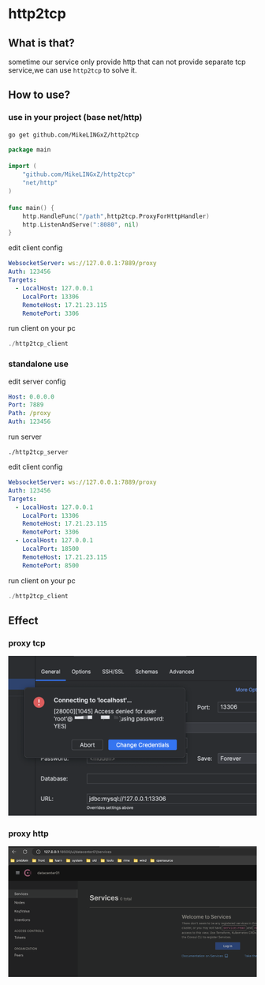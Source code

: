 # http2tcp

## What is that?
sometime our service only provide http that can not provide separate tcp service,we can use `http2tcp` to solve it.  



## How to use?
### use in your project (base net/http)
```shell
go get github.com/MikeLINGxZ/http2tcp
```
```go
package main

import (
	"github.com/MikeLINGxZ/http2tcp"
	"net/http"
)

func main() {
    http.HandleFunc("/path",http2tcp.ProxyForHttpHandler)
	http.ListenAndServe(":8080", nil)
}
```
edit client config
```yaml
WebsocketServer: ws://127.0.0.1:7889/proxy
Auth: 123456
Targets:
  - LocalHost: 127.0.0.1
    LocalPort: 13306
    RemoteHost: 17.21.23.115
    RemotePort: 3306
```
run client on your pc
```go
./http2tcp_client
```

### standalone use
edit server config
```yaml
Host: 0.0.0.0
Port: 7889
Path: /proxy
Auth: 123456
```
run server
```shell
./http2tcp_server
```
edit client config
```yaml
WebsocketServer: ws://127.0.0.1:7889/proxy
Auth: 123456
Targets:
  - LocalHost: 127.0.0.1
    LocalPort: 13306
    RemoteHost: 17.21.23.115
    RemotePort: 3306
  - LocalHost: 127.0.0.1
    LocalPort: 18500
    RemoteHost: 17.21.23.115
    RemotePort: 8500
```
run client on your pc
```go
./http2tcp_client
```

## Effect
### proxy tcp
![img.png](img.png)
### proxy http
![img_1.png](img_1.png)
